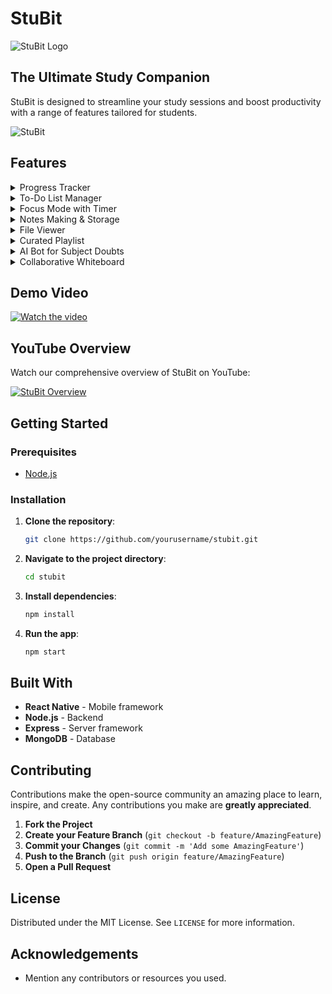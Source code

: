 # StuBit

![StuBit Logo](path_to_logo)

## The Ultimate Study Companion

StuBit is designed to streamline your study sessions and boost productivity with a range of features tailored for students.

![StuBit](https://media.giphy.com/media/l0ExncehJzexFpRHq/giphy.gif)

## Features

<details>
  <summary>Progress Tracker</summary>
  ![Progress Tracker](path_to_image)
  Track your study progress with detailed analytics and visual graphs.
</details>

<details>
  <summary>To-Do List Manager</summary>
  ![To-Do List Manager](path_to_image)
  Manage and organize your tasks with a customizable to-do list.
</details>

<details>
  <summary>Focus Mode with Timer</summary>
  ![Focus Mode](path_to_image)
  Stay focused with a built-in timer that helps you manage study sessions.
</details>

<details>
  <summary>Notes Making & Storage</summary>
  ![Notes Making & Storage](path_to_image)
  Create, organize, and store your notes securely.
</details>

<details>
  <summary>File Viewer</summary>
  ![File Viewer](path_to_image)
  View and manage various types of files directly within the app.
</details>

<details>
  <summary>Curated Playlist</summary>
  ![Curated Playlist](path_to_image)
  Enjoy a curated playlist designed to enhance your study environment.
</details>

<details>
  <summary>AI Bot for Subject Doubts</summary>
  ![AI Bot](path_to_image)
  Get instant help with your study-related questions from our AI-powered bot.
</details>

<details>
  <summary>Collaborative Whiteboard</summary>
  ![Collaborative Whiteboard](path_to_image)
  Collaborate with peers on a virtual whiteboard for brainstorming and problem-solving.
</details>

## Demo Video

[![Watch the video](path_to_video_thumbnail)](path_to_video)

## YouTube Overview

Watch our comprehensive overview of StuBit on YouTube:

[![StuBit Overview](path_to_youtube_thumbnail)](https://www.youtube.com/watch?v=your_video_id)

## Getting Started

### Prerequisites

- [Node.js](https://nodejs.org/)

### Installation

1. **Clone the repository**:
   ```bash
   git clone https://github.com/yourusername/stubit.git
   ```
2. **Navigate to the project directory**:
   ```bash
   cd stubit
   ```
3. **Install dependencies**:
   ```bash
   npm install
   ```
4. **Run the app**:
   ```bash
   npm start
   ```

## Built With

- **React Native** - Mobile framework
- **Node.js** - Backend
- **Express** - Server framework
- **MongoDB** - Database

## Contributing

Contributions make the open-source community an amazing place to learn, inspire, and create. Any contributions you make are **greatly appreciated**.

1. **Fork the Project**
2. **Create your Feature Branch** (`git checkout -b feature/AmazingFeature`)
3. **Commit your Changes** (`git commit -m 'Add some AmazingFeature'`)
4. **Push to the Branch** (`git push origin feature/AmazingFeature`)
5. **Open a Pull Request**

## License

Distributed under the MIT License. See `LICENSE` for more information.

## Acknowledgements

- Mention any contributors or resources you used.

